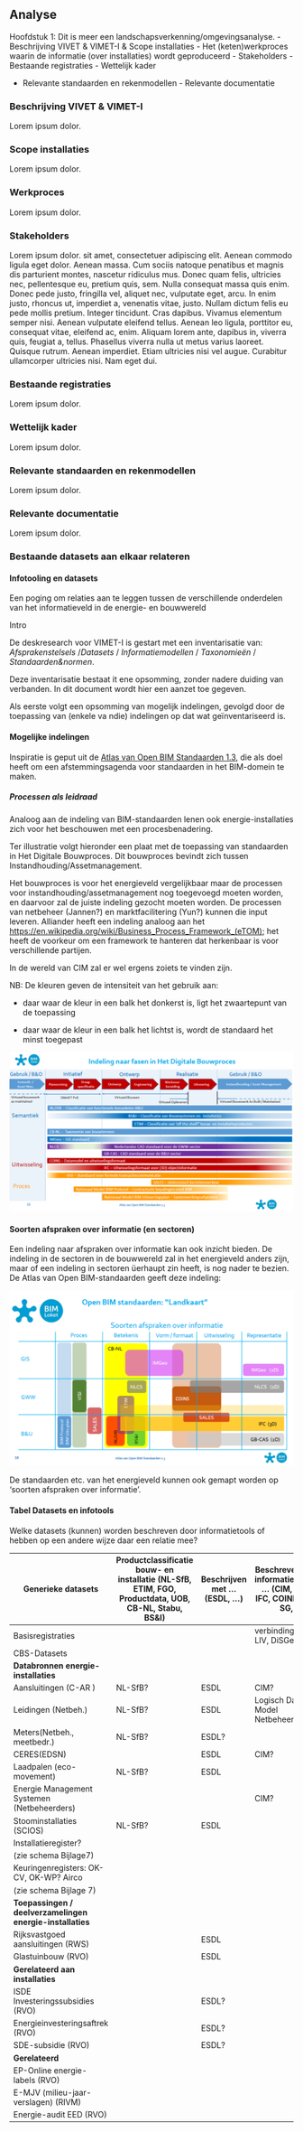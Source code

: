 Analyse
-------

Hoofdstuk 1: Dit is meer een landschapsverkenning/omgevingsanalyse. -
Beschrijving VIVET & VIMET-I & Scope installaties - Het (keten)werkproces waarin
de informatie (over installaties) wordt geproduceerd - Stakeholders - Bestaande
registraties - Wettelijk kader  
- Relevante standaarden en rekenmodellen - Relevante documentatie

### Beschrijving VIVET & VIMET-I

Lorem ipsum dolor.

### Scope installaties

Lorem ipsum dolor.

### Werkproces

Lorem ipsum dolor.

### Stakeholders

Lorem ipsum dolor. sit amet, consectetuer adipiscing elit. Aenean commodo ligula
eget dolor. Aenean massa. Cum sociis natoque penatibus et magnis dis parturient
montes, nascetur ridiculus mus. Donec quam felis, ultricies nec, pellentesque
eu, pretium quis, sem. Nulla consequat massa quis enim. Donec pede justo,
fringilla vel, aliquet nec, vulputate eget, arcu. In enim justo, rhoncus ut,
imperdiet a, venenatis vitae, justo. Nullam dictum felis eu pede mollis pretium.
Integer tincidunt. Cras dapibus. Vivamus elementum semper nisi. Aenean vulputate
eleifend tellus. Aenean leo ligula, porttitor eu, consequat vitae, eleifend ac,
enim. Aliquam lorem ante, dapibus in, viverra quis, feugiat a, tellus. Phasellus
viverra nulla ut metus varius laoreet. Quisque rutrum. Aenean imperdiet. Etiam
ultricies nisi vel augue. Curabitur ullamcorper ultricies nisi. Nam eget dui.

### Bestaande registraties

Lorem ipsum dolor.

### Wettelijk kader

Lorem ipsum dolor.

### Relevante standaarden en rekenmodellen

Lorem ipsum dolor.

### Relevante documentatie

Lorem ipsum dolor.

### Bestaande datasets aan elkaar relateren

#### Infotooling en datasets

Een poging om relaties aan te leggen tussen de verschillende onderdelen van het
informatieveld in de energie- en bouwwereld

Intro

De deskresearch voor VIMET-I is gestart met een inventarisatie van:
*Afsprakenstelsels* /*Datasets* / *Informatiemodellen* / *Taxonomieën* /
*Standaarden&normen*.

Deze inventarisatie bestaat it ene opsomming, zonder nadere duiding van
verbanden. In dit document wordt hier een aanzet toe gegeven.

Als eerste volgt een opsomming van mogelijk indelingen, gevolgd door de
toepassing van (enkele va ndie) indelingen op dat wat geïnventariseerd is.

#### Mogelijke indelingen

Inspiratie is geput uit de [Atlas van Open BIM Standaarden
1.3](https://www.bimloket.nl/upload/documents/downloads/Standaarden/Atlas%20Open%20BIM%20Standaarden%20v1.3.pdf),
die als doel heeft om een afstemmingsagenda voor standaarden in het BIM-domein
te maken.

##### Processen als leidraad

Analoog aan de indeling van BIM-standaarden lenen ook energie-installaties zich
voor het beschouwen met een procesbenadering.

Ter illustratie volgt hieronder een plaat met de toepassing van standaarden in
Het Digitale Bouwproces. Dit bouwproces bevindt zich tussen
Instandhouding/Assetmanagement.

Het bouwproces is voor het energieveld vergelijkbaar maar de processen voor
instandhouding/assetmanagement nog toegevoegd moeten worden, en daarvoor zal de
juiste indeling gezocht moeten worden. De processen van netbeheer (Jannen?) en
marktfacilitering (Yun?) kunnen die input leveren. Alliander heeft een indeling
analoog aan het
<https://en.wikipedia.org/wiki/Business_Process_Framework_(eTOM)>; het heeft de
voorkeur om een framework te hanteren dat herkenbaar is voor verschillende
partijen.

In de wereld van CIM zal er wel ergens zoiets te vinden zijn.

NB: De kleuren geven de intensiteit van het gebruik aan:

-   daar waar de kleur in een balk het donkerst is, ligt het zwaartepunt van de
    toepassing

-   daar waar de kleur in een balk het lichtst is, wordt de standaard het minst
    toegepast

![](media/249a1c4dc1037b33f5a0b3c129f06459.png)

#### Soorten afspraken over informatie (en sectoren)

Een indeling naar afspraken over informatie kan ook inzicht bieden. De indeling
in de sectoren in de bouwwereld zal in het energieveld anders zijn, maar of een
indeling in sectoren üerhaupt zin heeft, is nog nader te bezien. De Atlas van
Open BIM-standaarden geeft deze indeling:

![](media/84e185cb2598d6d1abe4a06f3f915b1a.png)

De standaarden etc. van het energieveld kunnen ook gemapt worden op ‘soorten
afspraken over informatie’.

#### Tabel Datasets en infotools

Welke datasets (kunnen) worden beschreven door informatietools of hebben op een
andere wijze daar een relatie mee?

| **Generieke datasets**                                    | **Productclassificatie bouw- en installatie** (NL-SfB, ETIM, FGO, Productdata, UOB, CB-NL, Stabu, BS&I) | **Beschrijven met …** (ESDL, …) | **Beschreven met informatiemodel …** (CIM, BIM, IFC, COIND, IM-SG, | **Onderdeel van / verbonden aan Afsprakenstelsel …** | **Standaarden/normen...** (Sales Unifeed berichtenset, NEN 2660, Lijst energiedragers, ..) | **Overige** |
|-----------------------------------------------------------|---------------------------------------------------------------------------------------------------------|---------------------------------|--------------------------------------------------------------------|------------------------------------------------------|--------------------------------------------------------------------------------------------|-------------|
| Basisregistraties                                         |                                                                                                         |                                 | verbindingen: LIV, DiSGeo                                          |                                                      |                                                                                            |             |
| CBS-Datasets                                              |                                                                                                         |                                 |                                                                    |                                                      |                                                                                            |             |
| **Databronnen energie-installaties**                      |                                                                                                         |                                 |                                                                    |                                                      |                                                                                            |             |
| Aansluitingen (C-AR )                                     | NL-SfB?                                                                                                 | ESDL                            | CIM?                                                               |                                                      |                                                                                            |             |
| Leidingen (Netbeh.)                                       | NL-SfB?                                                                                                 | ESDL                            | Logisch Data Model Netbeheerder                                    |                                                      |                                                                                            |             |
| Meters(Netbeh., meetbedr.)                                | NL-SfB?                                                                                                 | ESDL?                           |                                                                    |                                                      |                                                                                            |             |
| CERES(EDSN)                                               |                                                                                                         | ESDL                            | CIM?                                                               |                                                      |                                                                                            |             |
| Laadpalen (eco-movement)                                  | NL-SfB?                                                                                                 | ESDL                            |                                                                    |                                                      |                                                                                            |             |
| Energie Management Systemen (Netbeheerders)               |                                                                                                         |                                 | CIM?                                                               |                                                      |                                                                                            |             |
| Stoominstallaties (SCIOS)                                 | NL-SfB?                                                                                                 | ESDL                            |                                                                    |                                                      |                                                                                            |             |
| Installatieregister?                                      |                                                                                                         |                                 |                                                                    |                                                      |                                                                                            |             |
| (zie schema Bijlage7)                                     |                                                                                                         |                                 |                                                                    |                                                      |                                                                                            |             |
| Keuringenregisters: OK-CV, OK-WP? Airco                   |                                                                                                         |                                 |                                                                    |                                                      |                                                                                            |             |
| (zie schema Bijlage 7)                                    |                                                                                                         |                                 |                                                                    |                                                      |                                                                                            |             |
| **Toepassingen / deelverzamelingen energie-installaties** |                                                                                                         |                                 |                                                                    |                                                      |                                                                                            |             |
| Rijksvastgoed aansluitingen (RWS)                         |                                                                                                         | ESDL                            |                                                                    |                                                      |                                                                                            |             |
| Glastuinbouw (RVO)                                        |                                                                                                         | ESDL                            |                                                                    |                                                      |                                                                                            |             |
| **Gerelateerd aan installaties**                          |                                                                                                         |                                 |                                                                    |                                                      |                                                                                            |             |
| ISDE Investeringssubsidies (RVO)                          |                                                                                                         | ESDL?                           |                                                                    |                                                      |                                                                                            |             |
| Energieinvesteringsaftrek (RVO)                           |                                                                                                         | ESDL?                           |                                                                    |                                                      |                                                                                            |             |
| SDE-subsidie (RVO)                                        |                                                                                                         | ESDL?                           |                                                                    |                                                      |                                                                                            |             |
| **Gerelateerd**                                           |                                                                                                         |                                 |                                                                    |                                                      |                                                                                            |             |
| EP-Online energie-labels (RVO)                            |                                                                                                         |                                 |                                                                    |                                                      |                                                                                            |             |
| E-MJV (milieu-jaar-verslagen) (RIVM)                      |                                                                                                         |                                 |                                                                    |                                                      |                                                                                            |             |
| Energie-audit EED (RVO)                                   |                                                                                                         |                                 |                                                                    |                                                      |                                                                                            |             |
